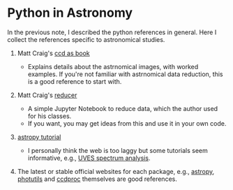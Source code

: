 # Python in Astronomy

In the previous note, I described the python references in general. Here I collect the references specific to astronomical studies.



1. Matt Craig's [ccd as book](https://mwcraig.github.io/ccd-as-book/00-00-Preface)
   * Explains details about the astrnomical images, with worked examples. If you're not familiar with astrnomical data reduction, this is a good reference to start with.
2. Matt Craig's [reducer](https://reducer.readthedocs.io/en/latest/)
   * A simple Jupyter Notebook to reduce data, which the author used for his classes.
   * If you want, you may get ideas from this and use it in your own code.
3. [astropy tutorial](http://learn.astropy.org/)
   * I personally think the web is too laggy but some tutorials seem informative, e.g., [UVES spectrum analysis](http://learn.astropy.org/rst-tutorials/UVES.html?highlight=filtertutorials).

4. The latest or stable official websites for each package, e.g., [astropy](http://docs.astropy.org/en/stable/), [photutils](https://photutils.readthedocs.io/en/latest/) and [ccdproc](https://ccdproc.readthedocs.io/en/latest/) themselves are good references.


